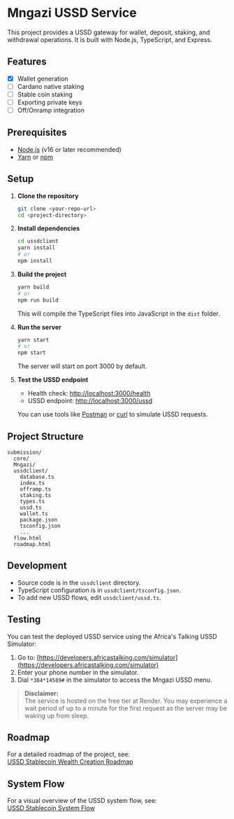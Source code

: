 # Mngazi USSD Service

This project provides a USSD gateway for wallet, deposit, staking, and withdrawal operations. It is built with Node.js, TypeScript, and Express.

## Features

- [x] Wallet generation
- [ ] Cardano native staking
- [ ] Stable coin staking
- [ ] Exporting private keys
- [ ] Off/Onramp integration

## Prerequisites

- [Node.js](https://nodejs.org/) (v16 or later recommended)
- [Yarn](https://yarnpkg.com/) or [npm](https://www.npmjs.com/)

## Setup

1. **Clone the repository**

   ```sh
   git clone <your-repo-url>
   cd <project-directory>
   ```

2. **Install dependencies**

   ```sh
   cd ussdclient
   yarn install
   # or
   npm install
   ```

3. **Build the project**

   ```sh
   yarn build
   # or
   npm run build
   ```

   This will compile the TypeScript files into JavaScript in the `dist` folder.

4. **Run the server**

   ```sh
   yarn start
   # or
   npm start
   ```

   The server will start on port 3000 by default.

5. **Test the USSD endpoint**

   - Health check: [http://localhost:3000/health](http://localhost:3000/health)
   - USSD endpoint: [http://localhost:3000/ussd](http://localhost:3000/ussd)

   You can use tools like [Postman](https://www.postman.com/) or [curl](https://curl.se/) to simulate USSD requests.

## Project Structure

```
submission/
  core/
  Mngazi/
  ussdclient/
    database.ts
    index.ts
    offramp.ts
    staking.ts
    types.ts
    ussd.ts
    wallet.ts
    package.json
    tsconfig.json
    ...
  flow.html
  roadmap.html
```

## Development

- Source code is in the `ussdclient` directory.
- TypeScript configuration is in `ussdclient/tsconfig.json`.
- To add new USSD flows, edit `ussdclient/ussd.ts`.

## Testing

You can test the deployed USSD service using the Africa's Talking USSD Simulator:

1. Go to: [https://developers.africastalking.com/simulator](https://developers.africastalking.com/simulator)
2. Enter your phone number in the simulator.
3. Dial `*384*14589#` in the simulator to access the Mngazi USSD menu.

> **Disclaimer:**  
> The service is hosted on the free tier at Render. You may experience a wait period of up to a minute for the first request as the server may be waking up from sleep.

## Roadmap

For a detailed roadmap of the project, see:  
[USSD Stablecoin Wealth Creation Roadmap](https://ej-leone.github.io/mngazi/roadmap.html)

## System Flow

For a visual overview of the USSD system flow, see:  
[USSD Stablecoin System Flow](https://ej-leone.github.io/mngazi/flow.html)


    